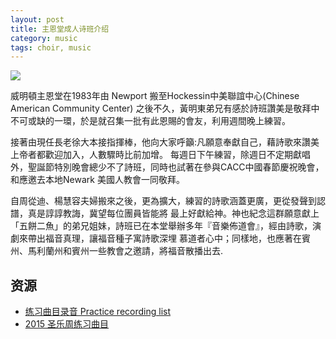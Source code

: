 ```yaml
---
layout: post 
title: 主恩堂成人诗班介绍
category: music
tags: choir, music 
---
```


<div><img src="http://media.wcec-home.org/uploads/Main/Choir/choir_03.jpg"
/></div>
<p class="vspace">威明頓主恩堂在1983年由 Newport
搬至Hockessin中美聯誼中心(Chinese 
American Community Center) 
之後不久，黃明東弟兄有感於詩班讚美是敬拜中不可或缺的一環，於是就召集一批有此恩賜的會友，利用週間晚上練習。
</p>
<p
class="vspace">接著由現任長老徐大本接指揮棒，他向大家呼籲:凡願意奉獻自己，藉詩歌來讚美上帝者都歡迎加入，人數驟時比前加增。
每週日下午練習，除週日不定期獻唱外，聖誕節特別晚會總少不了詩班，同時也試著在參與CACC中國春節慶祝晚會，和應邀去本地Newark 
美國人教會一同敬拜。
</p>
<p
class="vspace">自周從迪、楊慧容夫婦搬來之後，更為擴大，練習的詩歌涵蓋更廣，更從發聲到認譜，真是諄諄教誨，冀望每位團員皆能將
最上好獻給神。神也紀念這群願意獻上「五餅二魚」的弟兄姐妹，詩班已在本堂舉辦多年『音樂佈道會』，經由詩歌，演劇來帶出福音真理，讓福音種子寓詩歌深埋
慕道者心中；同樣地，也應著在賓州、馬利蘭州和賓州一些教會之邀請，將福音散播出去.
</p>
<h2>资源</h2>
<ul><li><a class="wikilink"
href="http://wcec-home.org/music/choir-recording">练习曲目录音 Practice
recording list</a>
</li>

<li><a class="wikilink" href="../hymn-festival-2015/">2015 圣乐周练习曲目</a> </li>

<!-- <li><a class="wikilink" href="http://wcec-home.org/choir/Hymn">Hymn
Stories 圣诗故事</a>
</li>
-->
</ul>
